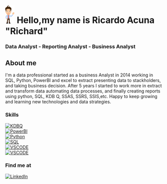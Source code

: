 # <img src="avatar.png" alt="drawing" width="30"/> Hello,my name is Ricardo Acuna "Richard"  

### Data Analyst - Reporting Analyst - Business Analyst

## About me  
 I'm a data professional started as a business Analyst in 2014 working  in SQL, Python, PowerBI and excel to extract presenting data to stackholders, and taking business decision. After 5 years I started to work more in extract and  transform data  automating data processes, and finally creating reports using python, SQL, KDB Q, SSAS, SSRS, SSIS,etc. Happy to keep growing and learning new technologies and data strategies.
 
### Skills
[![KDBQ](https://img.shields.io/badge/KDB%20-Q%2B-green)](https://code.kx.com/q/)  
[![PowerBI](https://img.shields.io/badge/PowerBI-F2C811?style=for-the-badge&logo=Power%20BI&logoColor=white)](https://powerbi.microsoft.com/)  
[![Python](https://img.shields.io/badge/Python-3776AB?style=for-the-badge&logo=python&logoColor=white)](https://www.python.org/)  
[![SQL](https://img.shields.io/badge/SQL-4479A1?style=for-the-badge&logo=sql&logoColor=white&labelColor=red)](https://es.wikipedia.org/wiki/SQL)  
[![VSCODE](https://img.shields.io/badge/Visual_Studio_Code-0078D4?style=for-the-badge&logo=visual%20studio%20code&logoColor=white)](https://code.visualstudio.com/)  
[![VSCODE](https://img.shields.io/badge/Visual_Studio-5C2D91?style=for-the-badge&logo=visual%20studio&logoColor=white)](https://es.wikipedia.org/wiki/Microsoft_Visual_Studio)  

### Find me at
[![LinkedIn](https://img.shields.io/badge/LinkedIn-Ricardo_Acuna-0077B5?style=for-the-badge&logo=linkedin&logoColor=white&labelColor=101010)](https://www.linkedin.com/in/ricardoacunacollado/)

